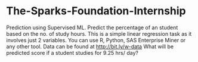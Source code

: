 # The-Sparks-Foundation-Internship
Prediction using Supervised ML.
Predict the percentage of an student based on the no. of study hours. 
This is a simple linear regression task as it involves just 2 variables. 
You can use R, Python, SAS Enterprise Miner or any other tool.
Data can be found at http://bit.ly/w-data 
What will be predicted score if a student studies for 9.25 hrs/ day?
